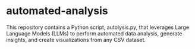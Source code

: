 # automated-analysis
This repository contains a Python script, autolysis.py, that leverages Large Language Models (LLMs) to perform automated data analysis, generate insights, and create visualizations from any CSV dataset. 
